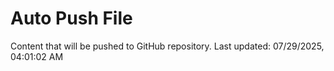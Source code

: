 # Auto Push File

Content that will be pushed to GitHub repository.
Last updated: 07/29/2025, 04:01:02 AM